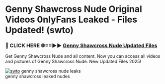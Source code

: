 # Genny Shawcross Nude Original Videos 0nlyFans Leaked - Files Updated! (swto)

<h3>🔴 CLICK HERE 🌐==►► <a href="https://tinyurl.com/52m3yx9h" rel="nofollow">Genny Shawcross Nude Updated Files</a></h3>

Get Genny Shawcross Nude and all content. Now you can access all videos and pictures of Genny Shawcross Nude. New Updated Files 2025!

[![swto](https://i.imgur.com/TnHtlc8.gif)](https://tinyurl.com/52m3yx9h)
genny shawcross nude leaks<br>
genny shawcross leaked nudes